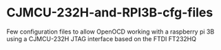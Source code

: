 # CJMCU-232H-and-RPI3B-cfg-files
Few configuration files to allow OpenOCD working with a raspberry pi 3B using a CJMCU-232H JTAG interface based on the FTDI FT232HQ
